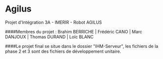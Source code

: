 # Agilus
Projet d'Intégration 3A - IMERIR - Robot AGILUS

####Membres du projet : 
Brahim BERRICHE | Frédéric CANO | Marc DANJOUX | Thomas DURAND | Loïc BLANC

####Le projet final se situe dans le dossier "IHM-Serveur", les fichiers de la phase 2 et 3 sont des fichiers de développement unitaire.
